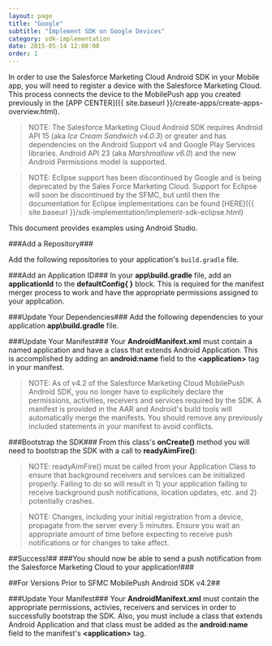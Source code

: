 ```yaml
---
layout: page
title: "Google"
subtitle: "Implement SDK on Google Devices"
category: sdk-implementation
date: 2015-05-14 12:00:00
order: 1
---
```


In order to use the Salesforce Marketing Cloud Android SDK in your Mobile app, you will need to register a device with the Salesforce Marketing Cloud. This process connects the device to the MobilePush app you created previously in the [APP CENTER]({{ site.baseurl }}/create-apps/create-apps-overview.html).

> NOTE: The Salesforce Marketing Cloud Android SDK requires Android API 15 (aka _Ice Cream Sandwich v4.0.3_) or greater and has dependencies on the Android Support v4 and Google Play Services libraries.  Android API 23 (aka _Marshmallow v6.0_) and the new Android Permissions model is supported.

> NOTE: Eclipse support has been discontinued by Google and is being deprecated by the Sales Force Marketing Cloud.  Support for Eclipse will soon be discontinued by the SFMC, but until then the documentation for Eclipse implementations can be found [HERE]({{ site.baseurl }}/sdk-implementation/implement-sdk-eclipse.html)

This document provides examples using Android Studio.

###Add a Repository###

Add the following repositories to your application's `build.gradle` file.
<script src="https://gist.github.com/sfmc-mobilepushsdk/83bd7b645aeaf4c586cd.js"></script>

###Add an Application ID###
In your **app\build.gradle** file, add an **applicationId** to the **defaultConfig{ }** block.  This is required for the manifest merger process to work and have the appropriate permissions assigned to your application.
<script src="https://gist.github.com/sfmc-mobilepushsdk/f67cb31c44328870f6e1.js"></script>

###Update Your Dependencies###
Add the following dependencies to your application **app\build.gradle** file.
<script src="https://gist.github.com/sfmc-mobilepushsdk/086bd8b65afc8d99c222.js"></script>

###Update Your Manifest###
Your **AndroidManifext.xml** must contain a named application and have a class that extends Android Application.  This is accomplished by adding an **android:name** field to the **\<application\>** tag in your manifest.
<script src="https://gist.github.com/sfmc-mobilepushsdk/8b3d059b5382f40c92a8.js"></script>
> NOTE: As of v4.2 of the Salesforce Marketing Cloud MobilePush Android SDK, you no longer have to explicitely declare the permissions, activities, receivers and services required by the SDK.  A manifest is provided in the AAR and Android's build tools will automatically merge the manifests. You should remove any previously included statements in your manifest to avoid conflicts.

###Bootstrap the SDK###
From this class's **onCreate()** method you will need to bootstrap the SDK with a call to **readyAimFire()**:
<script src="https://gist.github.com/sfmc-mobilepushsdk/a1f32591efa5fcfb6943.js"></script>

> NOTE: readyAimFire() must be called from your Application Class to ensure that background receivers and services can be initialized properly.  Failing to do so will result in 1) your application failing to receive background push notifications, location updates, etc. and 2) potentially crashes.

> NOTE: Changes, including your initial registration from a device, propagate from the server every 5 minutes.  Ensure you wait an appropriate amount of time before expecting to receive push notifications or for changes to take affect.

##Success!##
###You should now be able to send a push notification from the Salesforce Marketing Cloud to your application!###
<br/>

##For Versions Prior to SFMC MobilePush Android SDK v4.2##

###Update Your Manifest###
Your **AndroidManifext.xml** must contain the appropriate permissions, activies, receivers and services in order to successfully bootstrap the SDK.  Also, you must include a class that extends Android Application and that class must be added as the **android:name** field to the manifest's **\<application\>** tag.

<script src="https://gist.github.com/sfmc-mobilepushsdk/e2b900bb655e09e8b67b.js"></script>
